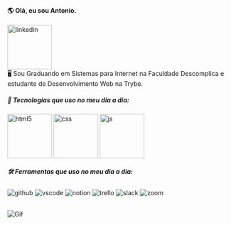 #### 🌎 Olá, eu sou Antonio. 
<div>
<img alt='linkedin' width=100px (https://cdn.worldvectorlogo.com/logos/linkedin-icon-2.svg)/> 
</div>
🖥️ Sou Graduando em Sistemas para Internet na Faculdade Descomplica e estudante de Desenvolvimento Web na Trybe.

##### 🦾 Tecnologias que uso no meu dia a dia:
  
  <div>
  <img align="center" alt="html5" width=100px src="https://cdn.worldvectorlogo.com/logos/html-1.svg" />
  <img align="center" alt="css" width=100px src="https://cdn.worldvectorlogo.com/logos/css-3.svg" />
  <img align="center" alt="js" width=100px src="https://cdn.worldvectorlogo.com/logos/javascript-1.svg" />
  </div> 
  
##### 🛠️ Ferramentas que uso no meu dia a dia: 

  <div>
  <img align="center" alt="github" src="https://img.shields.io/badge/GitHub-100000?style=for-the-badge&logo=github&logoColor=white" />
  <img align="center" alt="vscode" src="https://img.shields.io/badge/Visual_Studio_Code-0078D4?style=for-the-badge&logo=visual%20studio%20code&logoColor=white" />
  <img align="center" alt="notion" src="https://img.shields.io/badge/Notion-000000?style=for-the-badge&logo=notion&logoColor=white" />
  <img align="center" alt="trello" src="https://img.shields.io/badge/Trello-0052CC?style=for-the-badge&logo=trello&logoColor=white" />
  <img align="center" alt="slack" src="https://img.shields.io/badge/Slack-4A154B?style=for-the-badge&logo=slack&logoColor=white" />
  <img align="center" alt="zoom" src="https://img.shields.io/badge/Zoom-2D8CFF?style=for-the-badge&logo=zoom&logoColor=white" />
  </div> <br/>
          
![Gif](https://media0.giphy.com/media/iIqmM5tTjmpOB9mpbn/giphy.gif?cid=ecf05e47c2z71cdo1lzgtgf4nznv2chniyt79in7eqt3bxes&rid=giphy.gif&ct=g)
